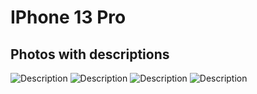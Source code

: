 # IPhone 13 Pro

## Photos with descriptions
![Description](https://fdn2.gsmarena.com/vv/pics/apple/apple-iphone-13-pro-max-01.jpg)
![Description](https://fdn2.gsmarena.com/vv/pics/apple/apple-iphone-13-pro-max-1.jpg)
![Description](https://fdn2.gsmarena.com/vv/pics/apple/apple-iphone-13-pro-max-2.jpg)
![Description](https://fdn2.gsmarena.com/vv/pics/apple/apple-iphone-13-pro-max-3.jpg)
